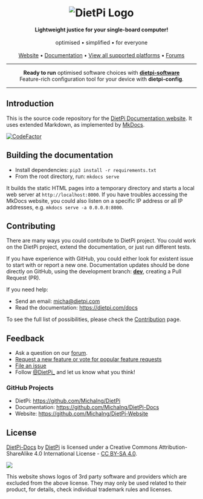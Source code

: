 <h1 align="center"><img src="https://raw.githubusercontent.com/MichaIng/DietPi-Website/master/images/dietpi-logo_180x180.png" alt="DietPi Logo"></h1>

<p align="center">
  <b>Lightweight justice for your single-board computer!</b>
  <br><br>
  optimised • simplified • for everyone
  <br><br>
  <a href="https://dietpi.com/">Website</a> • <a href="https://dietpi.com/docs/">Documentation</a> • <a href="https://dietpi.com/#download">View all supported platforms</a> • <a href="https://dietpi.com/phpbb/">Forums</a>
</p>
<hr>
<p align="center">
  <strong>Ready to run</strong> optimised software choices with <a href="https://dietpi.com/dietpi-software.html"><strong>dietpi-software</strong></a>
  <br>Feature-rich configuration tool for your device with <strong>dietpi-config</strong>.
</p>
<hr>

## Introduction

This is the source code repository for the [DietPi Documentation website](https://dietpi.com/docs/).
It uses extended Markdown, as implemented by [MkDocs](https://www.mkdocs.org/).

[![CodeFactor](https://www.codefactor.io/repository/github/michaing/dietpi-docs/badge)](https://www.codefactor.io/repository/github/michaing/dietpi-docs)

## Building the documentation

- Install dependencies: `pip3 install -r requirements.txt`
- From the root directory, run: `mkdocs serve`

It builds the static HTML pages into a temporary directory and starts a local web server at `http://localhost:8000`. If you have troubles accessing the MkDocs website, you could also listen on a specific IP address or all IP addresses, e.g. `mkdocs serve -a 0.0.0.0:8000`.

## Contributing

There are many ways you could contribute to DietPi project. You could work on the DietPi project, extend the documentation, or just run different tests.

If you have experience with GitHub, you could either look for existent issue to start with or report a new one. Documentation updates should be done directly on GitHub, using the development branch: **[dev](https://github.com/MichaIng/DietPi-Docs/tree/dev)**, creating a Pull Request (PR).

If you need help:

- Send an email: micha@dietpi.com
- Read the documentation: <https://dietpi.com/docs>

To see the full list of possibilities, please check the [Contribution](https://dietpi.com/contribute.html) page.

## Feedback

- Ask a question on our [forum](https://dietpi.com/phpbb/).
- [Request a new feature or vote for popular feature requests](https://feathub.com/MichaIng/DietPi)
- [File an issue](https://github.com/MichaIng/DietPi-Docs/issues)
- Follow [@DietPi_](https://twitter.com/DietPi_) and let us know what you think!

### GitHub Projects

- DietPi: <https://github.com/MichaIng/DietPi>
- Documentation: <https://github.com/MichaIng/DietPi-Docs>
- Website: <https://github.com/MichaIng/DietPi-Website>

## License

<a rel="cc:attributionURL" property="dct:title" href="https://dietpi.com/docs/">DietPi-Docs</a> by <a rel="cc:attributionURL dct:creator" property="cc:attributionName" href="https://dietpi.com/">DietPi</a> is licensed under a Creative Commons Attribution-ShareAlike 4.0 International License - <a rel="license" href="https://creativecommons.org/licenses/by-sa/4.0/">CC BY-SA 4.0</a>.

<a rel="license" href="https://creativecommons.org/licenses/by-sa/4.0/"><img src="https://i.creativecommons.org/l/by-sa/4.0/88x31.png" /></a>

This website shows logos of 3rd party software and providers which are excluded from the above license. They may only be used related to their product, for details, check individual trademark rules and licenses.
